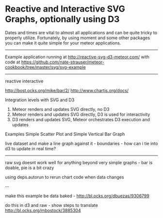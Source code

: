 # Reactive and Interactive SVG Graphs, optionally using D3

Dates and times are vital to almost all applications and can be quite tricky to properly utilize.  Fortunately, by using moment and some other packages you can make it quite simple for your meteor applications.

----------

Example application running at http://reactive-svg-d3-meteor.com/ with code at https://github.com/nate-strauser/meteor-cookbook/tree/master/svg/svg-example

----------



reactive
interactive

http://bost.ocks.org/mike/bar/2/
http://www.chartjs.org/docs/


Integration levels with SVG and D3
1. Meteor renders and updates SVG directly, no D3
2. Meteor renders and updates SVG directly, D3 is used for interactivity
3. D3 renders and updates SVG, Meteor orchestrates D3 execution and updates


Examples
Simple Scatter Plot and Simple Vertical Bar Graph




live dataset and make a line graph against it - boundaries - how can i tie into d3 to update in real time?

---

raw svg doesnt work well for anything beyond very simple graphs - bar is doable, pie is a bit crazy


using deps.autorun to rerun chart code when data changes


--

make this example be data baked - http://bl.ocks.org/dbuezas/9306799


do this in d3 and raw - show steps to translate
http://bl.ocks.org/mbostock/3885304